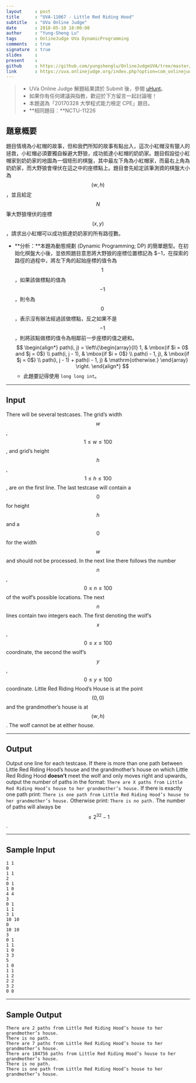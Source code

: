 ```yaml
---
layout     : post
title      : "UVA-11067 - Little Red Riding Hood"
subtitle   : "UVa Online Judge"
date       : 2018-05-10 18:00:00
author     : "Yung-Sheng Lu"
tags       : OnlineJudge UVa DynamicProgramming
comments   : true
signature  : true
slides     : 
present    :
github     : https://github.com/yungshenglu/OnlineJudgeUVA/tree/master/UVA-11067
link       : https://uva.onlinejudge.org/index.php?option=com_onlinejudge&Itemid=8&page=show_problem&problem=2008
---
```


> * UVa Online Judge 解題結果請於 Submit 後，參閱 [uHunt](https://uhunt.onlinejudge.org/)。
> * 如果你有任何建議與指教，歡迎於下方留言一起討論喔！
> * 本題選為「20170328 大學程式能力檢定 CPE」題目。
> * **相同題目：**NCTU-11226

## 題意概要

題目情境為小紅帽的故事，但和我們所知的故事有點出入，這次小紅帽沒有獵人的拯救，小紅帽必須要獨自躲避大野狼，成功抵達小紅帽的奶奶家。題目假設從小紅帽家到奶奶家的地圖為一個矩形的棋盤，其中最左下角為小紅帽家，而最右上角為奶奶家，而大野狼會埋伏在這之中的座標點上。題目會先給定該筆測資的棋盤大小為 $$(w, h)$$，並且給定 $$N$$ 筆大野狼埋伏的座標 $$(x, y)$$，請求出小紅帽可以成功抵達奶奶家的所有路徑數。
* **分析：**本題為動態規劃 (Dynamic Programming; DP) 的簡單題型。在初始化棋盤大小後，並依照題目意思將大野狼的座標位置標記為 $$-1$，在探索的路徑的過程中，將左下角的起始座標的值令為 $$1$$，如果該做標點的值為 $$-1$$，則令為 $$0$$，表示沒有辦法經過該做標點，反之如果不是 $$-1$$，則將該點做標的值令為相鄰前一步座標的值之總和。
    $$
    \begin{align*}
    path(i, j) = \left\{\begin{array}{ll}
                1, & \mbox{if $i = 0$ and $j = 0$} \\
                path(i, j - 1), & \mbox{if $i = 0$} \\
                path(i - 1, j), & \mbox{if $j = 0$} \\
                path(i, j - 1) + path(i - 1, j)   & \mathrm{otherwise.}
                \end{array} \right.
    \end{align*}
    $$
    * 此題要記得使用 `long long int`。

---
## Input

There will be several testcases. The grid’s width $$w$$, $$1 \le w \le 100$$, and grid’s height $$h$$, $$1 \le h \le 100$$, are on the first line. The last testcase will contain a $$0$$ for height $$h$$ and a $$0$$ for the width $$w$$ and should not be processed. In the next line there follows the number $$n$$, $$0 \le n \le 100$$ of the wolf’s possible locations.
The next $$n$$ lines contain two integers each. The first denoting the wolf’s $$x$$, $$0 \le x \le 100$$ coordinate, the second the wolf’s $$y$$, $$0 \le y \le 100$$ coordinate. Little Red Riding Hood’s House is at the point $$(0, 0)$$ and the grandmother’s house is at $$(w, h)$$. The wolf cannot be at either house.

---
## Output

Output one line for each testcase. If there is more than one path between Little Red Riding Hood’s house and the grandmother’s house on which Little Red Riding Hood **doesn’t** meet the wolf and only moves right and upwards, output the number of paths in the format:
`There are X paths from Little Red Riding Hood’s house to her grandmother’s house.`
If there is exactly one path print:
`There is one path from Little Red Riding Hood’s house to her grandmother’s house.`
Otherwise print:
`There is no path.`
The number of paths will always be $$\le 2^32 − 1$$.

---
## Sample Input

```
1 1
0
1 1
2
0 1
1 0
4 4
3
0 1
1 1
3 1
10 10
0
10 10
3
0 1
1 1
1 0
3 3
5
1 0
1 1
1 2
2 2
3 2
0 0
```

---
## Sample Output

```
There are 2 paths from Little Red Riding Hood’s house to her grandmother’s house.
There is no path.
There are 7 paths from Little Red Riding Hood’s house to her grandmother’s house.
There are 184756 paths from Little Red Riding Hood’s house to her grandmother’s house.
There is no path.
There is one path from Little Red Riding Hood’s house to her grandmother’s house.
```